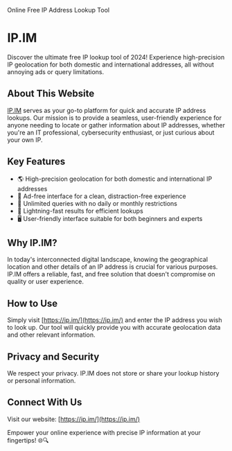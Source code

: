 Online Free IP Address Lookup Tool

# IP.IM

Discover the ultimate free IP lookup tool of 2024! Experience high-precision IP geolocation for both domestic and international addresses, all without annoying ads or query limitations.

## About This Website

[IP.IM](https://ip.im/) serves as your go-to platform for quick and accurate IP address lookups. Our mission is to provide a seamless, user-friendly experience for anyone needing to locate or gather information about IP addresses, whether you're an IT professional, cybersecurity enthusiast, or just curious about your own IP.

## Key Features

- 🌎 High-precision geolocation for both domestic and international IP addresses
- 🚫 Ad-free interface for a clean, distraction-free experience
- 🔄 Unlimited queries with no daily or monthly restrictions
- 🚀 Lightning-fast results for efficient lookups
- 🖥️ User-friendly interface suitable for both beginners and experts

## Why IP.IM?

In today's interconnected digital landscape, knowing the geographical location and other details of an IP address is crucial for various purposes. IP.IM offers a reliable, fast, and free solution that doesn't compromise on quality or user experience.

## How to Use

Simply visit [https://ip.im/](https://ip.im/) and enter the IP address you wish to look up. Our tool will quickly provide you with accurate geolocation data and other relevant information.

## Privacy and Security

We respect your privacy. IP.IM does not store or share your lookup history or personal information.

## Connect With Us

Visit our website: [https://ip.im/](https://ip.im/)

Empower your online experience with precise IP information at your fingertips! 🌐🔍
